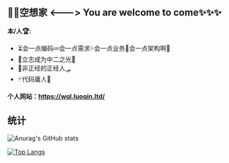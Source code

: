 ## 🐱‍👓空想家 <---> You are welcome to come✨✨✨
**本/人🏆:** 
- ⏳会一点编码💤会一点需求💦会一点业务💨会一点架构啊💫
- 🎎立志成为中二之光🎡
- 🧿非正经的正经人🛷
- 🃏代码庸人💎

**个人网站：https://wql.luoqin.ltd/**

## 统计

![Anurag's GitHub stats](https://github-readme-stats.vercel.app/api?username=WQL-KXJ&show_icons=true&theme=radical)

[![Top Langs](https://github-readme-stats.vercel.app/api/top-langs/?username=WQL-KXJ&layout=compact&theme=radical)](https://github.com/anuraghazra/github-readme-stats)

